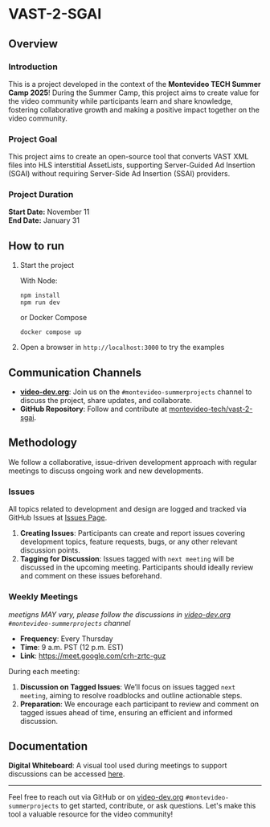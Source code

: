 # VAST-2-SGAI

## Overview

### Introduction
This is a project developed in the context of the **Montevideo TECH Summer Camp 2025**! During the Summer Camp, this project aims to create value for the video community while participants learn and share knowledge, fostering collaborative growth and making a positive impact together on the video community.

### Project Goal
This project aims to create an open-source tool that converts VAST XML files into HLS interstitial AssetLists, supporting Server-Guided Ad Insertion (SGAI) without requiring Server-Side Ad Insertion (SSAI) providers. 

### Project Duration
**Start Date:** November 11  
**End Date:** January 31  


## How to run
1. Start the project

    With Node:
    ```
    npm install
    npm run dev
    ```
    or  Docker Compose
    ```
    docker compose up
    ```
2. Open a browser in `http://localhost:3000` to try the examples

## Communication Channels

- **[video-dev.org](https://video-dev.org)**: Join us on the `#montevideo-summerprojects` channel to discuss the project, share updates, and collaborate.
- **GitHub Repository**: Follow and contribute at [montevideo-tech/vast-2-sgai](https://github.com/montevideo-tech/vast-2-sgai).

## Methodology

We follow a collaborative, issue-driven development approach with regular meetings to discuss ongoing work and new developments.

### Issues
All topics related to development and design are logged and tracked via GitHub Issues at [Issues Page](https://github.com/montevideo-tech/vast-2-sgai/issues).

1. **Creating Issues**: Participants can create and report issues covering development topics, feature requests, bugs, or any other relevant discussion points.
2. **Tagging for Discussion**: Issues tagged with `next meeting` will be discussed in the upcoming meeting. Participants should ideally review and comment on these issues beforehand.

### Weekly Meetings

_meetigns MAY vary, please follow the discussions in [video-dev.org](https://video-dev.org) `#montevideo-summerprojects` channel_

- **Frequency**: Every Thursday  
- **Time**: 9 a.m. PST (12 p.m. EST)
- **Link**: https://meet.google.com/crh-zrtc-guz

During each meeting:
1. **Discussion on Tagged Issues**: We’ll focus on issues tagged `next meeting`, aiming to resolve roadblocks and outline actionable steps.
2. **Preparation**: We encourage each participant to review and comment on tagged issues ahead of time, ensuring an efficient and informed discussion.

## Documentation

**Digital Whiteboard**: A visual tool used during meetings to support discussions can be accessed [here](https://drive.google.com/file/d/1MPodWl1R3DhgWXG54HC3dLo7qD7aTzZT/view?usp=sharing).

---

Feel free to reach out via GitHub or on [video-dev.org](https://video-dev.org) `#montevideo-summerprojects` to get started, contribute, or ask questions. Let's make this tool a valuable resource for the video community!
